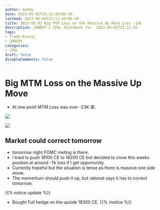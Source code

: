 ```yaml
---
author: maddy
date: 2023-05-02T23:11:42+05:30
lastmod: 2023-05-02T23:11:42+05:30
title: 2023-05-02 Big MTM Loss on the Massive Up Move Loss -15k
description: 🧔MADDY's 💸P&L Statement for  2023-05-02T23:11:42 
tags:
- Trade-Diary📗
- 🧔MADDY
categories: 
- 💸P&L
draft: false
disableComments: false
---
```

# Big MTM Loss on the Massive Up Move  

- At one point MTM Loss was over -23K 😨.

![](https://i.imgur.com/Lm0XXah.png)

![](https://i.imgur.com/ttAVO5O.png)

## Market could correct tomorrow

- tomorrow night FOMC meting is there. 
- I tried to push 18100 CE to 18200 CE but decided to close this weeks position at around -7k loss if I get opportunity.
- Currently hopeful but the situation is tense as there is massive one side move.
- The momentum should push it up, but rational says it has to correct tomorrow.

{{% notice update %}}
- Bought Full hedge on the upside 18300 CE.
{{% /notice %}}
